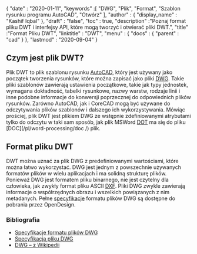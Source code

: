 {
  "date" : "2020-01-11",
  "keywords" :[ "DWG", "Plik", "Format", "Szablon rysunku programu AutoCAD", "Otwórz" ],
  "author" : {
    "display_name" : "Kashif Iqbal"
},
  "draft" : "false",
  "toc" : true,
  "description" :"Poznaj format pliku DWT i interfejsy API, które mogą tworzyć i otwierać pliki DWT.",
  "title" :"Format Pliku DWT",
  "linktitle" : "DWT",
  "menu" : {
    "docs" : {
      "parent" : "cad"
}
},
  "lastmod" : "2020-09-04"
}

## Czym jest plik DWT?

Plik DWT to plik szablonu rysunku [AutoCAD](https://www.autodesk.com/), który jest używany jako początek tworzenia rysunków, które można zapisać jako pliki [DWG](/pl/cad/dwg/). Takie pliki szablonów zawierają ustawienia początkowe, takie jak typy jednostek, wymagana dokładność, tabelki rysunkowe, nazwy warstw, rodzaje linii i inne podobne informacje do konwersji poprzecznej do odpowiednich plików rysunków. Zarówno AutoCAD, jak i CoreCAD mogą być używane do odczytywania plików szablonów i dalszego ich wykorzystywania. Mówiąc prościej, plik DWT jest plikiem DWG ze wstępnie zdefiniowanymi atrybutami tylko do odczytu w taki sam sposób, jak plik MSWord [DOT](/pl/word-processing/dot/) ma się do pliku [DOC](/pl/word-processing/doc /) plik.

## Format pliku DWT

DWT można uznać za plik DWG z predefiniowanymi wartościami, które można łatwo wykorzystać. DWG jest jednym z powszechnie używanych formatów plików w wielu aplikacjach i ma solidną strukturę plików. Ponieważ DWG jest formatem pliku binarnego, nie jest czytelny dla człowieka, jak zwykły format pliku ASCII [DXF](/pl/cad/dxf/). Pliki DWG zwykle zawierają informacje o współrzędnych obrazu i wszelkich powiązanych z nim metadanych. Pełne [specyfikacje](https://www.opendesign.com/files/guestdownloads/OpenDesign_Specification_for_.dwg_files.pdf) formatu plików DWG są dostępne do pobrania przez OpenDesign.

### Bibliografia

* [Specyfikacje formatu plików DWG](https://www.opendesign.com/files/guestdownloads/OpenDesign_Specification_for_.dwg_files.pdf)
* [Specyfikacja pliku DWG](https://www.scan2cad.com/blog/dwg/file-spec/)
* [DWG – z Wikipedii](https://en.wikipedia.org/wiki/.dwg)

